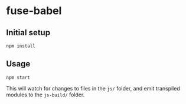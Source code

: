 # fuse-babel

## Initial setup

```
npm install
```

## Usage

```
npm start
```

This will watch for changes to files in the `js/` folder, and emit transpiled modules to the `js-build/` folder.